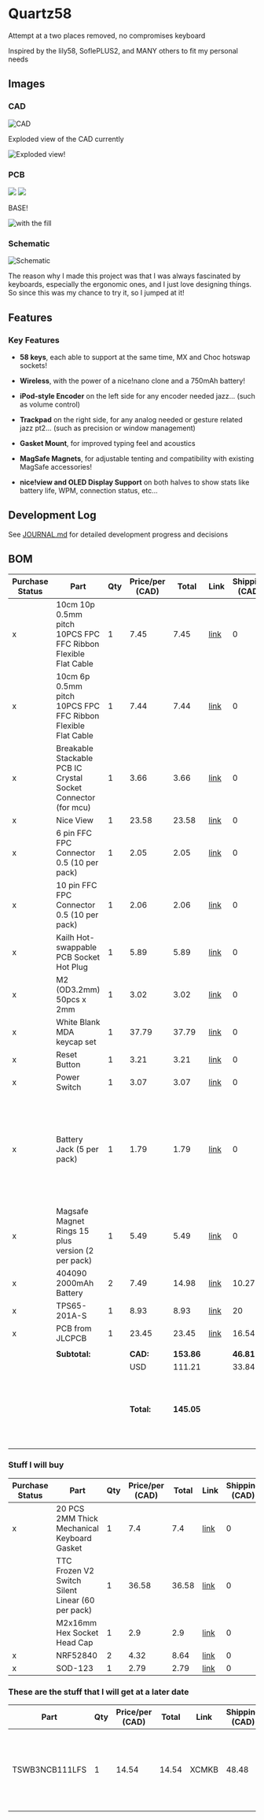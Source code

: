 # Quartz58

Attempt at a two places removed, no compromises keyboard

Inspired by the lily58, SoflePLUS2, and MANY others to fit my personal needs

## Images

### CAD

![CAD](IMGS/cad20250806pt3.png)

Exploded view of the CAD currently

![Exploded view!](IMGS/cad20250806pt5.png)

### PCB

![](IMGS/pcb20250825pt3.png)
![](IMGS/pcb20250825pt4.png)

BASE!

![with the fill](IMGS/pcb20250806pt2.png)

### Schematic

![Schematic](IMGS/schematic20250805.png)

The reason why I made this project was that I was always fascinated by keyboards, especially the ergonomic ones, and I just love designing things. So since this was my chance to try it, so I jumped at it!

## Features

### Key Features

- **58 keys**, each able to support at the same time, MX and Choc hotswap sockets!

- **Wireless**, with the power of a nice!nano clone and a 750mAh battery!

- **iPod-style Encoder** on the left side for any encoder needed jazz... (such as volume control)

- **Trackpad** on the right side, for any analog needed or gesture related jazz pt2... (such as precision or window management)

- **Gasket Mount**, for improved typing feel and acoustics

- **MagSafe Magnets**, for adjustable tenting and compatibility with existing MagSafe accessories!

- **nice!view and OLED Display Support** on both halves to show stats like battery life, WPM, connection status, etc...

## Development Log

See [JOURNAL.md](JOURNAL.md) for detailed development progress and decisions

## BOM

| Purchase Status | Part                                                          | Qty | Price/per (CAD) | Total      | Link                                                                                            | Shipping (CAD) | Notes                                                                                 |
| --------------- | ------------------------------------------------------------- | --- | --------------- | ---------- | ----------------------------------------------------------------------------------------------- | -------------- | ------------------------------------------------------------------------------------- |
| x               | 10cm 10p 0.5mm pitch 10PCS FPC FFC Ribbon Flexible Flat Cable | 1   | 7.45            | 7.45       | [link](https://www.aliexpress.com/item/1005006420267064.html)                                   | 0              |                                                                                       |
| x               | 10cm 6p 0.5mm pitch 10PCS FPC FFC Ribbon Flexible Flat Cable  | 1   | 7.44            | 7.44       | [link](https://www.aliexpress.com/item/1005006420267064.html)                                   | 0              |                                                                                       |
| x               | Breakable Stackable PCB IC Crystal Socket Connector (for mcu) | 1   | 3.66            | 3.66       | [link](https://www.aliexpress.com/item/4001122376295.html)                                      | 0              |                                                                                       |
| x               | Nice View                                                     | 1   | 23.58           | 23.58      | [link](https://www.aliexpress.com/item/1005008115497843.html)                                   | 0              |                                                                                       |
| x               | 6 pin FFC FPC Connector 0.5 (10 per pack)                     | 1   | 2.05            | 2.05       | [link](https://www.aliexpress.com/item/10000348360254.html)                                     | 0              |                                                                                       |
| x               | 10 pin FFC FPC Connector 0.5 (10 per pack)                    | 1   | 2.06            | 2.06       | [link](https://www.aliexpress.com/item/10000348360254.html)                                     | 0              |                                                                                       |
| x               | Kailh Hot-swappable PCB Socket Hot Plug                       | 1   | 5.89            | 5.89       | [link](https://www.aliexpress.com/item/1005007225352311.html)                                   | 0              | Already have 20                                                                       |
| x               | M2 (OD3.2mm) 50pcs x 2mm                                      | 1   | 3.02            | 3.02       | [link](https://www.aliexpress.com/item/1005005220632314.html)                                   | 0              |                                                                                       |
| x               | White Blank MDA keycap set                                    | 1   | 37.79           | 37.79      | [link](https://www.aliexpress.com/item/1005007747757142.html)                                   | 0              |                                                                                       |
| x               | Reset Button                                                  | 1   | 3.21            | 3.21       | [link](https://www.aliexpress.com/item/33032223116.html)                                        | 0              |                                                                                       |
| x               | Power Switch                                                  | 1   | 3.07            | 3.07       | [link](https://www.aliexpress.com/item/4000685483225.html)                                      | 0              |                                                                                       |
| x               | Battery Jack (5 per pack)                                     | 1   | 1.79            | 1.79       | [link](https://www.aliexpress.com/item/1005002564191148.html)                                   | 0              | Used this for increased flexibility in use in the keyboard instead of the normal jack |
| x               | Magsafe Magnet Rings 15 plus version (2 per pack)             | 1   | 5.49            | 5.49       | [link](https://www.aliexpress.com/item/1005006981590979.html)                                   | 0              |                                                                                       |
| x               | 404090 2000mAh Battery                                        | 2   | 7.49            | 14.98      | [link](https://www.aliexpress.com/item/1005009607827493.html?mp=1)                              | 10.27          |                                                                                       |
| x               | TPS65-201A-S                                                  | 1   | 8.93            | 8.93       | [link](https://www.mouser.ca/ProductDetail/Azoteq/TPS65-201A-S?qs=pfd5qewlna5Lh8O0E8DcUQ%3D%3D) | 20             |                                                                                       |
| x               | PCB from JLCPCB                                               | 1   | 23.45           | 23.45      | [link](https://cart.jlcpcb.com/quote?rand=0.04393028142638511)                                  | 16.54          |                                                                                       |
|                 |                                                               |     |                 |            |                                                                                                 |                |                                                                                       |
|                 | **Subtotal:**                                                 |     | **CAD:**        | **153.86** |                                                                                                 | **46.81**      |                                                                                       |
|                 |                                                               |     | USD             | 111.21     |                                                                                                 | 33.84          |                                                                                       |
|                 |                                                               |     | **Total:**      | **145.05** |                                                                                                 |                | Will make up the difference if there are any hidden costs                             |
|                 |                                                               |     |                 |            |                                                                                                 |                |                                                                                       |

### Stuff I will buy

| Purchase Status | Part                                             | Qty | Price/per (CAD) | Total | Link                                                               | Shipping (CAD) | Notes |
| --------------- | ------------------------------------------------ | --- | --------------- | ----- | ------------------------------------------------------------------ | -------------- | ----- |
| x               | 20 PCS 2MM Thick Mechanical Keyboard Gasket      | 1   | 7.4             | 7.4   | [link](https://www.aliexpress.com/item/1005004800667967.html)      | 0              |       |
|                 | TTC Frozen V2 Switch Silent Linear (60 per pack) | 1   | 36.58           | 36.58 | [link](https://www.aliexpress.com/item/1005008909952057.html)      | 0              |       |
|                 | M2x16mm Hex Socket Head Cap                      | 1   | 2.9             | 2.9   | [link](http://www.aliexpress.com/item/32810872544.html)            | 0              |       |
| x               | NRF52840                                         | 2   | 4.32            | 8.64  | [link](https://www.aliexpress.com/item/1005006271779544.html?mp=1) | 0              |       |
| x               | SOD-123                                          | 1   | 2.79            | 2.79  | [link](https://www.aliexpress.com/item/1005006323468521.html)      | 0              |       |

### These are the stuff that I will get at a later date

| Part           | Qty | Price/per (CAD) | Total | Link  | Shipping (CAD) | Notes                                                     |
| -------------- | --- | --------------- | ----- | ----- | -------------- | --------------------------------------------------------- |
| TSWB3NCB111LFS | 1   | 14.54           | 14.54 | XCMKB | 48.48          | This is a custom order to them as they ship from malasyia |
